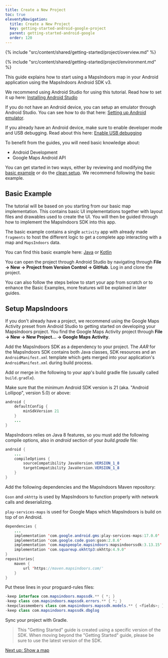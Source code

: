 ```yaml
---
title: Create a New Project
toc: true
eleventyNavigation:
  title: Create a New Project
  key: getting-started-android-google-project
  parent: getting-started-android-google
  order: 120
---
```


<!-- Overview -->
{% include "src/content/shared/getting-started/project/overview.md" %}

<!-- Environment -->
{% include "src/content/shared/getting-started/project/environment.md" %}

This guide explains how to start using a MapsIndoors map in your Android application using the MapsIndoors Android SDK v3.

We recommend using Android Studio for using this tutorial. Read how to set it up here: [Installing Android Studio](https://developer.android.com/studio/install)

If you do not have an Android device, you can setup an emulator through Android Studio. You can see how to do that here: [Setting up Android emulator](https://developer.android.com/studio/run/emulator).

If you already have an Android device, make sure to enable developer mode and USB debugging. Read about this here: [Enable USB debugging](https://developer.android.com/studio/debug/dev-options#enable)

To benefit from the guides, you will need basic knowledge about:

* Android Development
* Google Maps Android API

You can get started in two ways, either by reviewing and modifying the [basic example](#basic-example) or do the [clean setup](#setup-mapsindoors). We recommend following the basic example.

## Basic Example

The tutorial will be based on you starting from our basic map implementation. This contains basic UI implementations together with layout files and drawables used to create the UI. You will then be guided through how to implement the MapsIndoors SDK into this app.

The basic example contains a single `activity` app with already made `fragments` to host the different logic to get a complete app interacting with a map and `MapsIndoors` data.

You can find this basic example here: [Java](https://github.com/MapsIndoors/MapsIndoors-Getting-Started-Android-Basic) or [Kotlin](https://github.com/MapsIndoors/MapsIndoors-Getting-Started-Android-Kotlin-Basic)

You can open the project through Android Studio by navigating through **File -> New -> Project from Version Control -> GitHub**. Log in and clone the project.

You can also follow the steps below to start your app from scratch or to enhance the Basic Examples, more features will be explained in later guides.

## Setup MapsIndoors

If you don't already have a project, we recommend using the Google Maps Activity preset from Android Studio to getting started on developing your MapsIndoors project. You find the Google Maps Activity project through **File -> New -> New Project... -> Google Maps Activity**.

Add the MapsIndoors SDK as a dependency to your project. The _AAR_ for the MapsIndoors SDK contains both Java classes, SDK resources and an `AndroidManifest.xml` template which gets merged into your application's `AndroidManifest.xml` during build process.

Add or merge in the following to your app's build gradle file (usually called `build.gradle`).

Make sure that the minimum Android SDK version is 21 (aka. "Android Lollipop", version 5.0) or above:

```java
android {
    defaultConfig {
        minSdkVersion 21
    }
    ...
}
```

MapsIndoors relies on Java 8 features, so you must add the following compile options, also in _android_ section of your _build.gradle_ file:

```java
android {
    ...
    compileOptions {
        sourceCompatibility JavaVersion.VERSION_1_8
        targetCompatibility JavaVersion.VERSION_1_8
    }
}
```

Add the following dependencies and the MapsIndoors Maven repository:

`Gson` and `okhttp` is used by MapsIndoors to function properly with network calls and deserializing.

`play-services-maps` is used for Google Maps which MapsIndoors is build on top of on Android.

```java
dependencies {
    ...
    implementation 'com.google.android.gms:play-services-maps:17.0.0'
    implementation 'com.google.code.gson:gson:2.8.6'
    implementation 'com.mapspeople.mapsindoors:mapsindoorssdk:3.13.15'
    implementation 'com.squareup.okhttp3:okhttp:4.9.0'
}
repositories{
    maven {
        url 'https://maven.mapsindoors.com/'
    }
}
```

Put these lines in your proguard-rules files:

```java
-keep interface com.mapsindoors.mapssdk.** { *; }
-keep class com.mapsindoors.mapssdk.errors.** { *; }
-keepclassmembers class com.mapsindoors.mapssdk.models.** { <fields>; }
-keep class com.mapsindoors.mapssdk.dbglog
```

Sync your project with Gradle.

> This "Getting Started" guide is created using a specific version of the SDK. When moving beyond the "Getting Started" guide, please be sure to use the latest version of the SDK.

<p class="next-article"><a class="mi-button mi-button--outline" href="{{ site.url }}/content/getting-started/android/google-maps/map/">Next up: Show a map</a></p>
